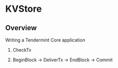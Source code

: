 # KVStore

## Overview
Writing a Tendermint Core application

1. CheckTx

2. BeginBlock -> DeliverTx -> EndBlock -> Commit
